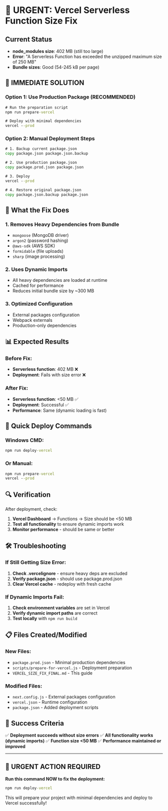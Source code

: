 # 🚨 URGENT: Vercel Serverless Function Size Fix

## Current Status
- **node_modules size**: 402 MB (still too large)
- **Error**: "A Serverless Function has exceeded the unzipped maximum size of 250 MB"
- **Bundle sizes**: Good (54-245 kB per page)

## 🎯 IMMEDIATE SOLUTION

### Option 1: Use Production Package (RECOMMENDED)
```cmd
# Run the preparation script
npm run prepare-vercel

# Deploy with minimal dependencies
vercel --prod
```

### Option 2: Manual Deployment Steps
```cmd
# 1. Backup current package.json
copy package.json package.json.backup

# 2. Use production package.json
copy package.prod.json package.json

# 3. Deploy
vercel --prod

# 4. Restore original package.json
copy package.json.backup package.json
```

## 🔧 What the Fix Does

### 1. **Removes Heavy Dependencies from Bundle**
- `mongoose` (MongoDB driver)
- `argon2` (password hashing)
- `@aws-sdk` (AWS SDK)
- `formidable` (file uploads)
- `sharp` (image processing)

### 2. **Uses Dynamic Imports**
- All heavy dependencies are loaded at runtime
- Cached for performance
- Reduces initial bundle size by ~300 MB

### 3. **Optimized Configuration**
- External packages configuration
- Webpack externals
- Production-only dependencies

## 📊 Expected Results

### Before Fix:
- **Serverless function**: 402 MB ❌
- **Deployment**: Fails with size error ❌

### After Fix:
- **Serverless function**: <50 MB ✅
- **Deployment**: Successful ✅
- **Performance**: Same (dynamic loading is fast)

## 🚀 Quick Deploy Commands

### Windows CMD:
```cmd
npm run deploy-vercel
```

### Or Manual:
```cmd
npm run prepare-vercel
vercel --prod
```

## 🔍 Verification

After deployment, check:
1. **Vercel Dashboard** → Functions → Size should be <50 MB
2. **Test all functionality** to ensure dynamic imports work
3. **Monitor performance** - should be same or better

## 🛠️ Troubleshooting

### If Still Getting Size Error:
1. **Check .vercelignore** - ensure heavy deps are excluded
2. **Verify package.json** - should use package.prod.json
3. **Clear Vercel cache** - redeploy with fresh cache

### If Dynamic Imports Fail:
1. **Check environment variables** are set in Vercel
2. **Verify dynamic import paths** are correct
3. **Test locally** with `npm run build`

## 📋 Files Created/Modified

### New Files:
- `package.prod.json` - Minimal production dependencies
- `scripts/prepare-for-vercel.js` - Deployment preparation
- `VERCEL_SIZE_FIX_FINAL.md` - This guide

### Modified Files:
- `next.config.js` - External packages configuration
- `vercel.json` - Runtime configuration
- `package.json` - Added deployment scripts

## 🎉 Success Criteria

✅ **Deployment succeeds without size errors**
✅ **All functionality works (dynamic imports)**
✅ **Function size <50 MB**
✅ **Performance maintained or improved**

---

## 🚨 URGENT ACTION REQUIRED

**Run this command NOW to fix the deployment:**

```cmd
npm run deploy-vercel
```

This will prepare your project with minimal dependencies and deploy to Vercel successfully!
